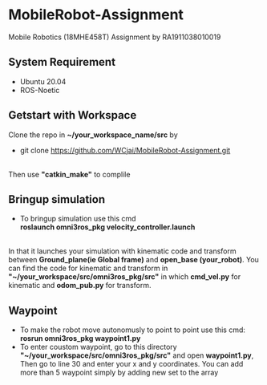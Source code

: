 # MobileRobot-Assignment
Mobile Robotics (18MHE458T) Assignment by RA1911038010019
## System Requirement 
* Ubuntu 20.04
* ROS-Noetic

## Getstart with Workspace
Clone the repo in <b>~/your_workspace_name/src</b> by
* git clone https://github.com/WCjai/MobileRobot-Assignment.git

<br />Then use <b>"catkin_make"</b> to complile

## Bringup simulation
* To bringup simulation use this cmd
<br /><b>roslaunch omni3ros_pkg velocity_controller.launch</b>

<br /> In that it launches your simulation with kinematic code and transform between <b>Ground_plane(ie Global frame)</b> and <b>open_base (your_robot)</b>. You can find the code for kinematic and transform in <b>"~/your_workspace/src/omni3ros_pkg/src"</b> in which <b>cmd_vel.py</b> for kinematic and <b>odom_pub.py</b> for transform.
 
 ## Waypoint
 * To make the robot move autonomusly to point to point use this cmd:
 <br /><b>rosrun omni3ros_pkg waypoint1.py</b>
 * To enter coustom waypoint, go to  this directory <b>"~/your_workspace/src/omni3ros_pkg/src"</b> and open <b>waypoint1.py</b>, Then go to line 30 and enter your x and y coordinates. You can add more than 5 waypoint simply by adding new set to the array  

